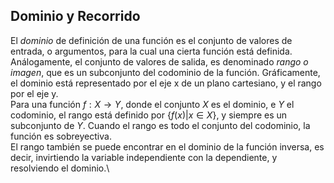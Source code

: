 ## Dominio y Recorrido

El *dominio* de definición de una función es el conjunto de valores de
entrada, o argumentos, para la cual una cierta función está definida.
Análogamente, el conjunto de valores de salida, es denominado *rango o
imagen*, que es un subconjunto del codominio de la función.
Gráficamente, el dominio está representado por el eje x de un plano
cartesiano, y el rango por el eje y.\
Para una función $f: X \rightarrow Y$, donde el conjunto $X$ es el
dominio, e $Y$ el codominio, el rango está definido por
$\left\{ f(x) | x \in X \right\}$, y siempre es un subconjunto de $Y$.
Cuando el rango es todo el conjunto del codominio, la función es
sobreyectiva.\
El rango también se puede encontrar en el dominio de la función inversa,
es decir, invirtiendo la variable independiente con la dependiente, y
resolviendo el dominio.\
